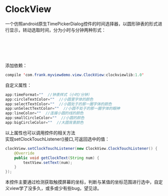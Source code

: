 # ClockView
一个仿照android原生TimePickerDialog控件的时间选择器，以圆形钟表的形式进行显示，转动选取时间，分为小时与分钟两种形式：<br><br>

[](https://github.com/WeicongLi124/ClockView/blob/master/app/src/main/res/drawable/hour.png)<br>

[](https://github.com/WeicongLi124/ClockView/blob/master/app/src/main/res/drawable/minutes.png)<br>

添加依赖：<br>
```Java
compile 'com.frank.myviewdemo.view.ClockView:clockviewlib:1.0'
```
自定义属性：<br>
```Java
app:timeFormat=""  //钟表样式（小时/分钟）
app:circleTextColor=""  //小圆里字体的颜色
app:selectTextColor=""  //小圆处于的那一圈字体的颜色
app:unSelectTextColor=""  //小圆不处于的那一圈字体的眼神
app:lineColor=""  //连接小圆的线的颜色
app:smallCircleColor=""  //小圆的颜色
app:bigCircleColor=""  //大圆背景颜色
```
以上属性也可以调用控件的相关方法<br>
实现setClockTouchListener()接口,可返回选中的值：
```Java
clockView.setClockTouchListener(new ClockView.ClockTouchListener() {
	@Override
	public void getClockText(String num) {
		textView.setText(num);
	}
});
```
本控件主要通过检测获取触摸屏幕的坐标，判断与某值的坐标范围进行选中，自定义view学了没多久，或多或少有些bug，望见谅。
